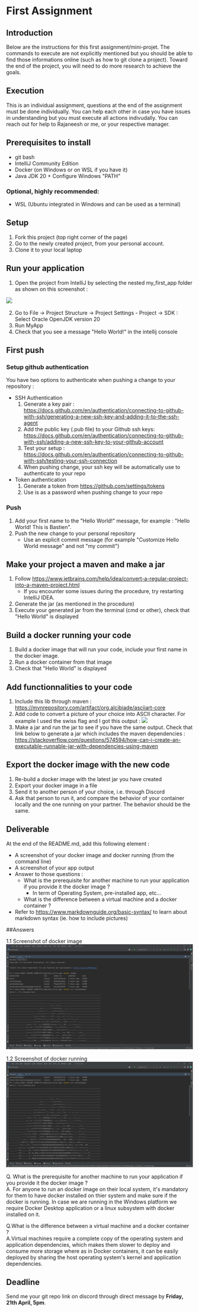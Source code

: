 # First Assignment

## Introduction
Below are the instructions for this first assignment/mini-projet. The commands to execute are not explicitly mentioned but you should be able to find those informations online (such as how to git clone a project). Toward the end of the project, you will need to do more research to achieve the goals.

## Execution
This is an individual assignment, questions at the end of the assignment must be done individually. You can help each other in case you have issues in understanding but you must execute all actions indivudally.
You can reach out for help to Rajaneesh or me, or your respective manager.

## Prerequisites to install
- git bash
- IntelliJ Community Edition
- Docker (on Windows or on WSL if you have it)
- Java JDK 20 + Configure Windows "PATH"

### Optional, highly recommended:
- WSL (Ubuntu integrated in Windows and can be used as a terminal)

## Setup
1. Fork this project (top right corner of the page)
2. Go to the newly created project, from your personal account.
3. Clone it to your local laptop

## Run your application
1. Open the project from IntelliJ by selecting the nested my_first_app folder as shown on this screenshot :

![](doc/project_location.png)

2. Go to File -> Project Structure -> Project Settings - Project -> SDK : Select Oracle OpenJDK version 20
3. Run MyApp
3. Check that you see a message "Hello World!" in the intellij console

## First push
### Setup github authentication 
You have two options to authenticate when pushing a change to your repository :
- SSH Authentication
    1. Generate a key pair : https://docs.github.com/en/authentication/connecting-to-github-with-ssh/generating-a-new-ssh-key-and-adding-it-to-the-ssh-agent
    2. Add the public key (.pub file) to your Github ssh keys: https://docs.github.com/en/authentication/connecting-to-github-with-ssh/adding-a-new-ssh-key-to-your-github-account
    3. Test your setup : https://docs.github.com/en/authentication/connecting-to-github-with-ssh/testing-your-ssh-connection
    4. When pushing change, your ssh key will be automatically use to authenticate to your repo
- Token authentication
    1. Generate a token from https://github.com/settings/tokens
    2. Use is as a password when pushing change to your repo
### Push
1. Add your first name to the "Hello World!" message, for example : "Hello World! This is Bastien".
2. Push the new change to your personal repository
    - Use an explicit commit message (for example "Customize Hello World message" and not "my commit")

## Make your project a maven and make a jar
1. Follow https://www.jetbrains.com/help/idea/convert-a-regular-project-into-a-maven-project.html
    - If you encounter some issues during the procedure, try restarting IntelliJ IDEA.
2. Generate the jar (as mentioned in the procedure)
2. Execute your generated jar from the terminal (cmd or other), check that "Hello World" is displayed

 ## Build a docker running your code
 1. Build a docker image that will run your code, include your first name in the docker image.
 2. Run a docker container from that image
 3. Check that "Hello World" is displayed

## Add functionnalities to your code
1. Include this lib through maven : https://mvnrepository.com/artifact/org.alcibiade/asciiart-core
2. Add code to convert a picture of your choice into ASCII character. For example I used the swiss flag and I got this output :
![](doc/sample_ascii_art_from_picture.png)
3. Make a jar and run the jar to see if you have the same output. Check that link below to generate a jar which includes the maven dependencies :
 https://stackoverflow.com/questions/574594/how-can-i-create-an-executable-runnable-jar-with-dependencies-using-maven

 ## Export the docker image with the new code
 1. Re-build a docker image with the latest jar you have created
 2. Export your docker image in a file
 3. Send it to another person of your choice, i.e. through Discord
 4. Ask that person to run it, and compare the behavior of your container locally and the one running on your partner. The behavior should be the same.

 ## Deliverable
 At the end of the README.md, add this following element :
 - A screenshot of your docker image and docker running (from the command line)
 - A screenshot of your app output
 - Answer to those questions :
    - What is the prerequisite for another machine to run your application if you provide it the docker image ?
        - In term of Operating System, pre-installed app, etc...
    - What is the difference between a virtual machine and a docker container ?
- Refer to https://www.markdownguide.org/basic-syntax/ to learn about markdown syntax (ie. how to include pictures)

##Answers

1.1 Screenshot of docker image
![](doc/listofimages.png)

1.2 Screenshot of docker running
![](doc/dockerimagerunning.png)

Q. What is the prerequisite for another machine to run your application if you provide it the docker image ?\
A. For anyone to run an docker image on their local system, it's mandatory for them to have docker installed on thier system and make sure if the docker is running.
In case we are running in the Windows platform we require Docker Desktop application or a linux subsystem with docker installed on it.

Q.What is the difference between a virtual machine and a docker container ?\
A.Virtual machines require a complete copy of the operating system and application dependencies, which makes them slower to deploy and consume more storage where as in Docker containers, it can be easily deployed by sharing the host operating system's kernel and application dependencies.

## Deadline
Send me your git repo link on discord through direct message by **Friday, 21th April, 5pm**.

